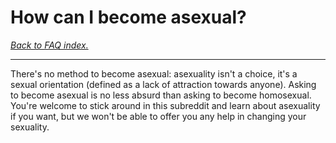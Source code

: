 # How can I become asexual?

[*Back to FAQ index.*](w/asexuality/faq)

---

There's no method to become asexual: asexuality isn't a choice, it's a sexual orientation (defined as a lack of attraction towards anyone). Asking to become asexual is no less absurd than asking to become homosexual. You're welcome to stick around in this subreddit and learn about asexuality if you want, but we won't be able to offer you any help in changing your sexuality.